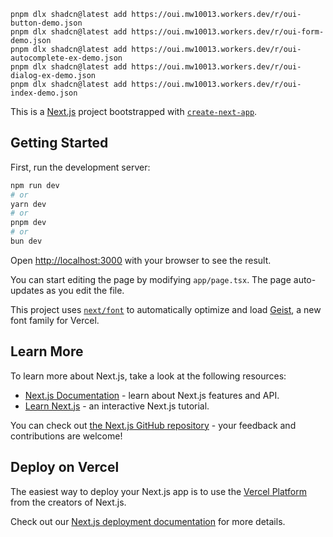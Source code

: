 ```
pnpm dlx shadcn@latest add https://oui.mw10013.workers.dev/r/oui-button-demo.json
pnpm dlx shadcn@latest add https://oui.mw10013.workers.dev/r/oui-form-demo.json
pnpm dlx shadcn@latest add https://oui.mw10013.workers.dev/r/oui-autocomplete-ex-demo.json
pnpm dlx shadcn@latest add https://oui.mw10013.workers.dev/r/oui-dialog-ex-demo.json
pnpm dlx shadcn@latest add https://oui.mw10013.workers.dev/r/oui-index-demo.json
```

This is a [Next.js](https://nextjs.org) project bootstrapped with [`create-next-app`](https://nextjs.org/docs/app/api-reference/cli/create-next-app).

## Getting Started

First, run the development server:

```bash
npm run dev
# or
yarn dev
# or
pnpm dev
# or
bun dev
```

Open [http://localhost:3000](http://localhost:3000) with your browser to see the result.

You can start editing the page by modifying `app/page.tsx`. The page auto-updates as you edit the file.

This project uses [`next/font`](https://nextjs.org/docs/app/building-your-application/optimizing/fonts) to automatically optimize and load [Geist](https://vercel.com/font), a new font family for Vercel.

## Learn More

To learn more about Next.js, take a look at the following resources:

- [Next.js Documentation](https://nextjs.org/docs) - learn about Next.js features and API.
- [Learn Next.js](https://nextjs.org/learn) - an interactive Next.js tutorial.

You can check out [the Next.js GitHub repository](https://github.com/vercel/next.js) - your feedback and contributions are welcome!

## Deploy on Vercel

The easiest way to deploy your Next.js app is to use the [Vercel Platform](https://vercel.com/new?utm_medium=default-template&filter=next.js&utm_source=create-next-app&utm_campaign=create-next-app-readme) from the creators of Next.js.

Check out our [Next.js deployment documentation](https://nextjs.org/docs/app/building-your-application/deploying) for more details.
